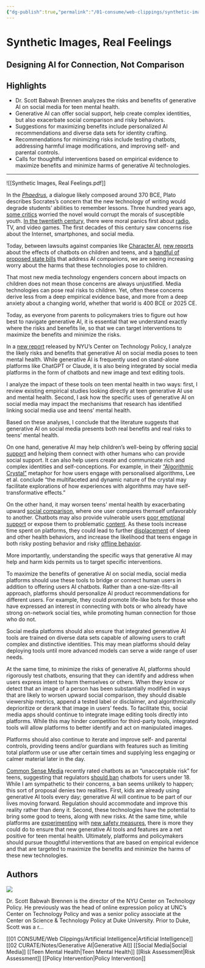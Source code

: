 ```yaml
---
{"dg-publish":true,"permalink":"/01-consume/web-clippings/synthetic-images-real-feelings/","title":"Synthetic Images, Real Feelings: Designing AI for Connection, Not Comparison","tags":["generative-ai","ai","teens","adolescents","mental-health"]}
---
```


# Synthetic Images, Real Feelings 
## Designing AI for Connection, Not Comparison  
## Highlights


- Dr. Scott Babwah Brennen analyzes the risks and benefits of generative AI on social media for teen mental health.
- Generative AI can offer social support, help create complex identities, but also exacerbate social comparison and risky behaviors.
- Suggestions for maximizing benefits include personalized AI recommendations and diverse data sets for identity crafting.
- Recommendations for minimizing risks include testing chatbots, addressing harmful image modifications, and improving self- and parental controls.
- Calls for thoughtful interventions based on empirical evidence to maximize benefits and minimize harms of generative AI technologies.

---

![[Synthetic Images, Real Feelings.pdf]]


In the [*Phaedrus*](https://www.perseus.tufts.edu/hopper/text?doc=Perseus%3Atext%3A1999.01.0174%3Atext%3DPhaedrus%3Apage%3D275), a dialogue likely composed around 370 BCE, Plato describes Socrates’s concern that the new technology of writing would degrade students’ abilities to remember lessons. Three hundred years ago, [some critics](https://journals.sagepub.com/doi/abs/10.1177/1749975515626953) worried the novel would corrupt the morals of susceptible youth. [In the twentieth century,](https://www.bloomsbury.com/in/youth-popular-culture-and-moral-panics-9781349274581/) there were moral panics first about [radio](https://onlinelibrary.wiley.com/doi/abs/10.1002/\(SICI\)1520-6696\(199824\)34:1%3C33::AID-JHBS3%3E3.0.CO;2-K), TV, and video games. The first decades of this century saw concerns rise about the Internet, smartphones, and social media.

Today, between lawsuits against companies like [Character.AI](http://character.ai/), [new reports](https://themarkup.org/artificial-intelligence/2025/04/30/kids-should-avoid-ai-companion-bots-under-force-of-law-assessment-says) about the effects of chatbots on children and teens, and a [handful of proposed state bills](https://www.nysenate.gov/legislation/bills/2025/A6767) that address AI companions, we are seeing increasing worry about the harms that these technologies pose to children.

That most new media technology engenders concern about impacts on children does not mean those concerns are always unjustified. Media technologies can pose real risks to children. Yet, often these concerns derive less from a deep empirical evidence base, and more from a deep anxiety about a changing world, whether that world is 400 BCE or 2025 CE.

Today, as everyone from parents to policymakers tries to figure out how best to navigate generative AI, it is essential that we understand exactly where the risks and benefits lie, so that we can target interventions to maximize the benefits and minimize the risks.

In a [new report](https://techpolicynyu.org/research-commentary/synthetic-images-real-feelings-generative-ai-and-teen-well-being) released by NYU’s Center on Technology Policy, I analyze the likely risks and benefits that generative AI on social media poses to teen mental health. While generative AI is frequently used on stand-alone platforms like ChatGPT or Claude, it is also being integrated by social media platforms in the form of chatbots and new image and text editing tools.

I analyze the impact of these tools on teen mental health in two ways: first, I review existing empirical studies looking directly at teen generative AI use and mental health. Second, I ask how the specific uses of generative AI on social media may impact the mechanisms that research has identified linking social media use and teens’ mental health.

Based on these analyses, I conclude that the literature suggests that generative AI on social media presents both real benefits and real risks to teens’ mental health.

On one hand, generative AI may help children’s well-being by offering [social support](https://www.nature.com/articles/s44184-023-00047-6#MOESM1) and helping them connect with other humans who can provide social support. It can also help users create and communicate rich and complex identities and self-conceptions. For example, in their [“Algorithmic Crystal”](https://websites.umich.edu/~enicole/LeeMieczkowskiEllisonHancock_2022.pdf) metaphor for how users engage with personalised algorithms, Lee et al. conclude “the multifaceted and dynamic nature of the crystal may facilitate explorations of how experiences with algorithms may have self-transformative effects.”

On the other hand, it may worsen teens' mental health by exacerbating upward [social comparison](https://www.sciencedirect.com/science/article/pii/S1740144524001633), where one user compares themself unfavorably to another. Chatbots may also provide vulnerable users [poor emotional support](https://journals.sagepub.com/doi/10.1177/14614448221142007) or expose them to problematic [content](https://www.wired.com/story/parental-advisory-chatbots-children-sex-and-alcohol/). As these tools increase time spent on platforms, they could lead to further [displacement](http://v/) of sleep and other health behaviors, and increase the likelihood that teens engage in both risky posting behavior and risky [offline behavior](https://www.washingtonpost.com/sports/interactive/2025/dallas-lebeau-ski-jump-tragedy/).

More importantly, understanding the specific ways that generative AI may help and harm kids permits us to target specific interventions.

To maximize the benefits of generative AI on social media, social media platforms should use these tools to bridge or connect human users in addition to offering users AI chatbots. Rather than a one-size-fits-all approach, platforms should personalize AI product recommendations for different users. For example, they could promote life-like bots for those who have expressed an interest in connecting with bots or who already have strong on-network social ties, while promoting human connection for those who do not.

Social media platforms should also ensure that integrated generative AI tools are trained on diverse data sets capable of allowing users to craft complex and distinctive identities. This may mean platforms should delay deploying tools until more advanced models can serve a wide range of user needs.

At the same time, to minimize the risks of generative AI, platforms should rigorously test chatbots, ensuring that they can identify and address when users express intent to harm themselves or others. When they know or detect that an image of a person has been substantially modified in ways that are likely to worsen upward social comparison, they should disable viewership metrics, append a tested label or disclaimer, and algorithmically deprioritize or derank that image in users’ feeds. To facilitate this, social media apps should continue to integrate image editing tools directly into platforms. While this may hinder competition for third-party tools, integrated tools will allow platforms to better identify and act on manipulated images.

Platforms should also continue to iterate and improve self- and parental controls, providing teens and/or guardians with features such as limiting total platform use or use after certain times and supplying less engaging or calmer material later in the day.

[Common Sense Media](https://themarkup.org/artificial-intelligence/2025/04/30/kids-should-avoid-ai-companion-bots-under-force-of-law-assessment-says) recently rated chatbots as an “unacceptable risk” for teens, suggesting that regulators [should ban](https://www.techpolicy.press/why-ai-companions-are-not-kids-friends/) chatbots for users under 18. While I am sympathetic to their concerns, a ban seems unlikely to happen; this sort of proposal denies two realities. First, kids are already using generative AI tools every day; generative AI will continue to be part of our lives moving forward. Regulation should accommodate and improve this reality rather than deny it. Second, these technologies have the potential to bring some good to teens, along with new risks. At the same time, while platforms are [experimenting](https://help.snapchat.com/hc/en-us/articles/13889139811860-Staying-Safe-with-My-AI) with [new safety measures](https://familycenter.meta.com/education/resources/parents-guide-to-generative-ai/), there is more they could do to ensure that new generative AI tools and features are a net positive for teen mental health. Ultimately, platforms and policymakers should pursue thoughtful interventions that are based on empirical evidence and that are targeted to maximize the benefits and minimize the harms of these new technologies.

## Authors

![](https://cdn.sanity.io/images/3tzzh18d/production/16da1c1b23896e328c83d2d56ef7b0fff12cd6c5-1708x1707.jpg?fit=max&auto=format)

Dr. Scott Babwah Brennen is the director of the NYU Center on Technology Policy. He previously was the head of online expression policy at UNC’s Center on Technology Policy and was a senior policy associate at the Center on Science & Technology Policy at Duke University. Prior to Duke, Scott was a r...



[[01 CONSUME/Web Clippings/Artificial Intelligence\|Artificial Intelligence]]
[[02 CURATE/Notes/Generative AI\|Generative AI]]
[[Social Media\|Social Media]]
[[Teen Mental Health\|Teen Mental Health]]
[[Risk Assessment\|Risk Assessment]]
[[Policy Intervention\|Policy Intervention]]
